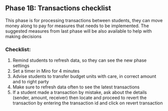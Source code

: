 ## Phase 1B: Transactions checklist
This phase is for processing transactions between students, they can move money along to pay for measures that needs to be implemented.
The suggested measures from last phase will be also available to help with making decisions

### Checklist:

1. Remind students to refresh data, so they can see the new phase settings
1. Set a timer in Miro for 4 minutes
2. Advise students to transfer budget units with care, in correct amount and to right party
3. Make sure to refresh data often to see the latest transactions
4. If a student made a transaction by mistake, ask about the details (sender, amount, receiver) then locate and proceed to revert the transaction by entering the transaction id and click on revert transaction
